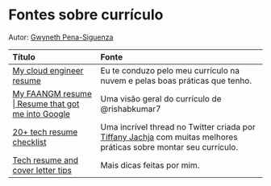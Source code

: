 # Fontes sobre currículo

Autor: [Gwyneth Pena-Siguenza](https://twitter.com/madebygps)


| Título | Fonte |
| :----- | :---- |
| [My cloud engineer resume](https://youtu.be/HiKQHDUUmTI) | Eu te conduzo pelo meu currículo na nuvem e pelas boas práticas que tenho. |
| [My FAANGM resume \| Resume that got me into Google](https://youtu.be/LEbqEwhsRWE) | Uma visão geral do currículo de @rishabkumar7 |
| [20+ tech resume checklist](https://twitter.com/TiffanyJachja/status/1528081140422266887) | Uma incrível thread no Twitter criada por [Tiffany Jachja](https://twitter.com/TiffanyJachja) com muitas melhores práticas sobre montar seu currículo. |
| [Tech resume and cover letter tips](https://youtu.be/yTfrEpeBjAs) | Mais dicas feitas por mim. |
